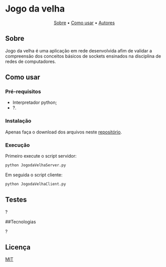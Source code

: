 # Jogo da velha

<p align="center">
 <a href="## Sobre">Sobre</a> •
 <a href="# Como-usar">Como usar</a> •  
 <a href="# Autores">Autores</a>
</p>

## Sobre

Jogo da velha é uma aplicação em rede desenvolvida afim de validar a compreensão dos conceitos básicos de sockets ensinados na disciplina de redes de computadores.

## Como usar

### Pré-requisitos
- Interpretador python;
- ?.

### Instalação

Apenas faça o download dos arquivos neste [repositório](https://github.com/ewertonfelipee/Projeto-Redes).

### Execução

Primeiro execute o script servidor:
```bash
python JogodaVelhaServer.py
```
Em seguida o script cliente:
```bash
python JogodaVelhaClient.py
```

## Testes

?

##Tecnologias

?

## Licença

[MIT](https://choosealicense.com/licenses/mit/)
